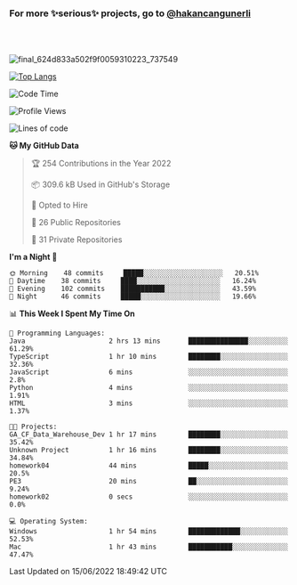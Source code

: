 ### For more ✨serious✨ projects, go to [@hakancangunerli](https://github.com/hakancangunerli)

<br>
<br>


![final_624d833a502f9f0059310223_737549](https://user-images.githubusercontent.com/33205097/161971799-9ce51eed-574a-4cab-ae73-ff67b8fa940f.gif)


[![Top Langs](https://github-readme-stats.vercel.app/api/top-langs/?username=63616e&layout=compact&hide=tex,html,shell,assembly,javascript,C&langs_count=6&exclude_repo=2015-csharp)](https://github.com/anuraghazra/github-readme-stats)


<!--START_SECTION:waka-->
![Code Time](http://img.shields.io/badge/Code%20Time-0%20secs-blue)

![Profile Views](http://img.shields.io/badge/Profile%20Views-0-blue)

![Lines of code](https://img.shields.io/badge/From%20Hello%20World%20I%27ve%20Written-190%20Thousand%20lines%20of%20code-blue)

**🐱 My GitHub Data** 

> 🏆 254 Contributions in the Year 2022
 > 
> 📦 309.6 kB Used in GitHub's Storage 
 > 
> 💼 Opted to Hire
 > 
> 📜 26 Public Repositories 
 > 
> 🔑 31 Private Repositories  
 > 
**I'm a Night 🦉** 

```text
🌞 Morning    48 commits     █████░░░░░░░░░░░░░░░░░░░░   20.51% 
🌆 Daytime    38 commits     ████░░░░░░░░░░░░░░░░░░░░░   16.24% 
🌃 Evening    102 commits    ███████████░░░░░░░░░░░░░░   43.59% 
🌙 Night      46 commits     █████░░░░░░░░░░░░░░░░░░░░   19.66%

```


📊 **This Week I Spent My Time On** 

```text
💬 Programming Languages: 
Java                     2 hrs 13 mins       ███████████████░░░░░░░░░░   61.29% 
TypeScript               1 hr 10 mins        ████████░░░░░░░░░░░░░░░░░   32.36% 
JavaScript               6 mins              ░░░░░░░░░░░░░░░░░░░░░░░░░   2.8% 
Python                   4 mins              ░░░░░░░░░░░░░░░░░░░░░░░░░   1.91% 
HTML                     3 mins              ░░░░░░░░░░░░░░░░░░░░░░░░░   1.37%

🐱‍💻 Projects: 
GA_CF_Data_Warehouse_Dev 1 hr 17 mins        ████████░░░░░░░░░░░░░░░░░   35.42% 
Unknown Project          1 hr 16 mins        ████████░░░░░░░░░░░░░░░░░   34.84% 
homework04               44 mins             █████░░░░░░░░░░░░░░░░░░░░   20.5% 
PE3                      20 mins             ██░░░░░░░░░░░░░░░░░░░░░░░   9.24% 
homework02               0 secs              ░░░░░░░░░░░░░░░░░░░░░░░░░   0.0%

💻 Operating System: 
Windows                  1 hr 54 mins        █████████████░░░░░░░░░░░░   52.53% 
Mac                      1 hr 43 mins        ███████████░░░░░░░░░░░░░░   47.47%

```


 Last Updated on 15/06/2022 18:49:42 UTC
<!--END_SECTION:waka-->


